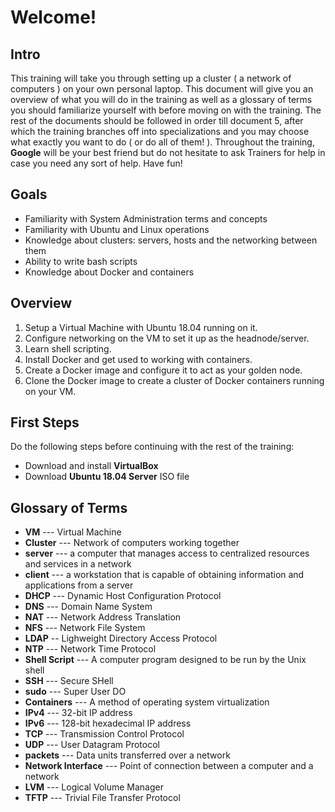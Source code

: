 # Welcome!

## Intro

This training will take you through setting up a cluster ( a network of computers ) on your own personal laptop.
This document will give you an overview of what you will do in the training as well as a glossary of terms you should familiarize yourself with before moving on with the training.
The rest of the documents should be followed in order till document 5, after which the training branches off into specializations and you may choose what exactly you want to do ( or do all of them! ).
Throughout the training, **Google** will be your best friend but do not hesitate to ask Trainers for help in case you need any sort of help.
Have fun!

## Goals

* Familiarity with System Administration terms and concepts
* Familiarity with Ubuntu and Linux operations
* Knowledge about clusters: servers, hosts and the networking between them
* Ability to write bash scripts
* Knowledge about Docker and containers


## Overview

1. Setup a Virtual Machine with Ubuntu 18.04 running on it.
2. Configure networking on the VM to set it up as the headnode/server.
3. Learn shell scripting.
4. Install Docker and get used to working with containers.
5. Create a Docker image and configure it to act as your golden node.
6. Clone the Docker image to create a cluster of Docker containers running on your VM.

## First Steps

Do the following steps before continuing with the rest of the training:
* Download and install **VirtualBox**
* Download **Ubuntu 18.04 Server** ISO file


## Glossary of Terms

* **VM** --- Virtual Machine
* **Cluster** --- Network of computers working together
* **server** --- a computer that manages access to centralized resources and services in a network 
* **client** --- a workstation that is capable of obtaining information and applications from a server
* **DHCP** --- Dynamic Host Configuration Protocol
* **DNS** --- Domain Name System
* **NAT** --- Network Address Translation
* **NFS** --- Network File System
* **LDAP** -- Lighweight Directory Access Protocol
* **NTP** --- Network Time Protocol
* **Shell Script** --- A computer program designed to be run by the Unix shell
* **SSH** --- Secure SHell
* **sudo** --- Super User DO
* **Containers** --- A method of operating system virtualization
* **IPv4** --- 32-bit IP address
* **IPv6** --- 128-bit hexadecimal IP address
* **TCP** --- Transmission Control Protocol
* **UDP** --- User Datagram Protocol
* **packets** --- Data units transferred over a network
* **Network Interface** --- Point of connection between a computer and a network
* **LVM** --- Logical Volume Manager
* **TFTP** --- Trivial File Transfer Protocol
